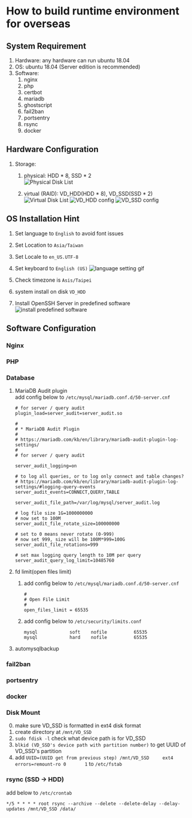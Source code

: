 # How to build runtime environment for overseas

## System Requirement
1. Hardware: any hardware can run ubuntu 18.04
2. OS: ubuntu 18.04 (Server edition is recommended)
3. Software:  
    1. nginx
    2. php
    3. certbot
    4. mariadb
    5. ghostscript
    6. fail2ban
    7. portsentry
    8. rsync
    9. docker
    
## Hardware Configuration
1. Storage:
    1. physical: HDD * 8, SSD * 2  
    ![Physical Disk List](https://github.com/0verseas/runtime-builder/blob/master/images/PDs.png)
    
    2. virtual (RAID): VD_HDD(HDD * 8), VD_SSD(SSD * 2)  
    ![Virtual Disk List](https://github.com/0verseas/runtime-builder/blob/master/images/VDs.png)
    ![VD_HDD config](https://github.com/0verseas/runtime-builder/blob/master/images/VD_HDD_config.jpg)
    ![VD_SSD config](https://github.com/0verseas/runtime-builder/blob/master/images/VD_SSD_config.jpg)
    
## OS Installation Hint
1. Set language to `English` to avoid font issues
2. Set Location to `Asia/Taiwan`
3. Set Locale to `en_US.UTF-8`
4. Set keyboard to `English (US)`
    ![language setting gif](https://github.com/0verseas/runtime-builder/blob/master/images/system-install-choose-language.gif)

5. Check timezone is `Asis/Taipei`
6. system install on disk `VD_HDD`
7. Install OpenSSH Server in predefined software
    ![install predefined software](https://github.com/0verseas/runtime-builder/blob/master/images/system-install-predefined-software.png)

## Software Configuration
### Nginx

### PHP

### Database
1. MariaDB Audit plugin  
    add config below to `/etc/mysql/mariadb.conf.d/50-server.cnf`  
    ``` config
    # for server / query audit
    plugin_load=server_audit=server_audit.so
    
    #
    # * MariaDB Audit Plugin
    #
    # https://mariadb.com/kb/en/library/mariadb-audit-plugin-log-settings/
    #
    # for server / query audit

    server_audit_logging=on

    # to log all queries, or to log only connect and table changes?
    # https://mariadb.com/kb/en/library/mariadb-audit-plugin-log-settings/#logging-query-events
    server_audit_events=CONNECT,QUERY,TABLE

    server_audit_file_path=/var/log/mysql/server_audit.log

    # log file size 1G=1000000000
    # now set to 100M
    server_audit_file_rotate_size=100000000

    # set to 0 means never rotate (0-999)
    # now set 999, size will be 100M*999=100G
    server_audit_file_rotations=999

    # set max logging query length to 10M per query
    server_audit_query_log_limit=10485760
    ```
2. fd limit(open files limit)  
    1. add config below to `/etc/mysql/mariadb.conf.d/50-server.cnf`  
        ```config
        #
        # Open File Limit
        #
        open_files_limit = 65535
        ```
    
    2. add config below to `/etc/security/limits.conf`  
        ```config
        mysql            soft    nofile          65535
        mysql            hard    nofile          65535
        ```
3. automysqlbackup

### fail2ban

### portsentry

### docker

### Disk Mount
0. make sure VD_SSD is formatted in ext4 disk format
1. create directory at `/mnt/VD_SSD`
1. `sudo fdisk -l` check what device path is for VD_SSD
2. `blkid (VD_SSD's device path with partition number)` to get UUID of VD_SSD's partition
3. add `UUID=(UUID get from previous step) /mnt/VD_SSD     ext4    errors=remount-ro 0       1` to `/etc/fstab`

### rsync (SSD -> HDD)
add below to `/etc/crontab`  
```
*/5 * * * * root rsync --archive --delete --delete-delay --delay-updates /mnt/VD_SSD /data/
```
